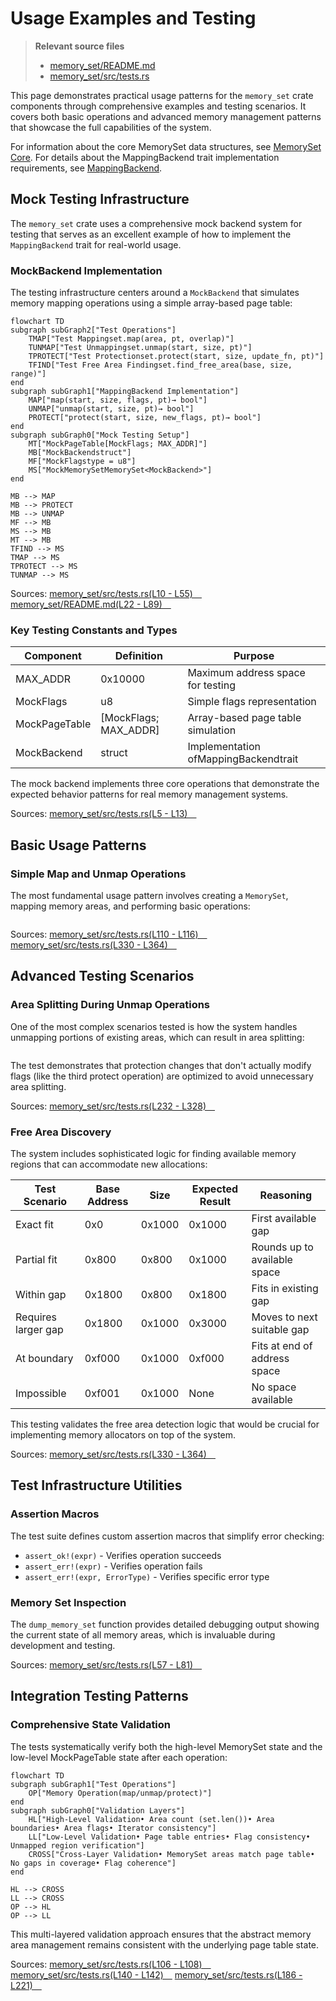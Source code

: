 # Usage Examples and Testing

> **Relevant source files**
> * [memory_set/README.md](https://github.com/arceos-org/axmm_crates/blob/87b8ebcd/memory_set/README.md)
> * [memory_set/src/tests.rs](https://github.com/arceos-org/axmm_crates/blob/87b8ebcd/memory_set/src/tests.rs)

This page demonstrates practical usage patterns for the `memory_set` crate components through comprehensive examples and testing scenarios. It covers both basic operations and advanced memory management patterns that showcase the full capabilities of the system.

For information about the core MemorySet data structures, see [MemorySet Core](/arceos-org/axmm_crates/3.1-memoryset-core). For details about the MappingBackend trait implementation requirements, see [MappingBackend](/arceos-org/axmm_crates/3.3-mappingbackend).

## Mock Testing Infrastructure

The `memory_set` crate uses a comprehensive mock backend system for testing that serves as an excellent example of how to implement the `MappingBackend` trait for real-world usage.

### MockBackend Implementation

The testing infrastructure centers around a `MockBackend` that simulates memory mapping operations using a simple array-based page table:

```mermaid
flowchart TD
subgraph subGraph2["Test Operations"]
    TMAP["Test Mappingset.map(area, pt, overlap)"]
    TUNMAP["Test Unmappingset.unmap(start, size, pt)"]
    TPROTECT["Test Protectionset.protect(start, size, update_fn, pt)"]
    TFIND["Test Free Area Findingset.find_free_area(base, size, range)"]
end
subgraph subGraph1["MappingBackend Implementation"]
    MAP["map(start, size, flags, pt)→ bool"]
    UNMAP["unmap(start, size, pt)→ bool"]
    PROTECT["protect(start, size, new_flags, pt)→ bool"]
end
subgraph subGraph0["Mock Testing Setup"]
    MT["MockPageTable[MockFlags; MAX_ADDR]"]
    MB["MockBackendstruct"]
    MF["MockFlagstype = u8"]
    MS["MockMemorySetMemorySet<MockBackend>"]
end

MB --> MAP
MB --> PROTECT
MB --> UNMAP
MF --> MB
MS --> MB
MT --> MB
TFIND --> MS
TMAP --> MS
TPROTECT --> MS
TUNMAP --> MS
```

Sources: [memory_set/src/tests.rs(L10 - L55)&emsp;](https://github.com/arceos-org/axmm_crates/blob/87b8ebcd/memory_set/src/tests.rs#L10-L55) [memory_set/README.md(L22 - L89)&emsp;](https://github.com/arceos-org/axmm_crates/blob/87b8ebcd/memory_set/README.md#L22-L89)

### Key Testing Constants and Types

|Component|Definition|Purpose|
| --- | --- | --- |
|MAX_ADDR|0x10000|Maximum address space for testing|
|MockFlags|u8|Simple flags representation|
|MockPageTable|[MockFlags; MAX_ADDR]|Array-based page table simulation|
|MockBackend|struct|Implementation ofMappingBackendtrait|

The mock backend implements three core operations that demonstrate the expected behavior patterns for real memory management systems.

Sources: [memory_set/src/tests.rs(L5 - L13)&emsp;](https://github.com/arceos-org/axmm_crates/blob/87b8ebcd/memory_set/src/tests.rs#L5-L13)

## Basic Usage Patterns

### Simple Map and Unmap Operations

The most fundamental usage pattern involves creating a `MemorySet`, mapping memory areas, and performing basic operations:

```

```

Sources: [memory_set/src/tests.rs(L110 - L116)&emsp;](https://github.com/arceos-org/axmm_crates/blob/87b8ebcd/memory_set/src/tests.rs#L110-L116) [memory_set/src/tests.rs(L330 - L364)&emsp;](https://github.com/arceos-org/axmm_crates/blob/87b8ebcd/memory_set/src/tests.rs#L330-L364)

## Advanced Testing Scenarios

### Area Splitting During Unmap Operations

One of the most complex scenarios tested is how the system handles unmapping portions of existing areas, which can result in area splitting:

```

```

The test demonstrates that protection changes that don't actually modify flags (like the third protect operation) are optimized to avoid unnecessary area splitting.

Sources: [memory_set/src/tests.rs(L232 - L328)&emsp;](https://github.com/arceos-org/axmm_crates/blob/87b8ebcd/memory_set/src/tests.rs#L232-L328)

### Free Area Discovery

The system includes sophisticated logic for finding available memory regions that can accommodate new allocations:

|Test Scenario|Base Address|Size|Expected Result|Reasoning|
| --- | --- | --- | --- | --- |
|Exact fit|0x0|0x1000|0x1000|First available gap|
|Partial fit|0x800|0x800|0x1000|Rounds up to available space|
|Within gap|0x1800|0x800|0x1800|Fits in existing gap|
|Requires larger gap|0x1800|0x1000|0x3000|Moves to next suitable gap|
|At boundary|0xf000|0x1000|0xf000|Fits at end of address space|
|Impossible|0xf001|0x1000|None|No space available|

This testing validates the free area detection logic that would be crucial for implementing memory allocators on top of the system.

Sources: [memory_set/src/tests.rs(L330 - L364)&emsp;](https://github.com/arceos-org/axmm_crates/blob/87b8ebcd/memory_set/src/tests.rs#L330-L364)

## Test Infrastructure Utilities

### Assertion Macros

The test suite defines custom assertion macros that simplify error checking:

* `assert_ok!(expr)` - Verifies operation succeeds
* `assert_err!(expr)` - Verifies operation fails
* `assert_err!(expr, ErrorType)` - Verifies specific error type

### Memory Set Inspection

The `dump_memory_set` function provides detailed debugging output showing the current state of all memory areas, which is invaluable during development and testing.

Sources: [memory_set/src/tests.rs(L57 - L81)&emsp;](https://github.com/arceos-org/axmm_crates/blob/87b8ebcd/memory_set/src/tests.rs#L57-L81)

## Integration Testing Patterns

### Comprehensive State Validation

The tests systematically verify both the high-level MemorySet state and the low-level MockPageTable state after each operation:

```mermaid
flowchart TD
subgraph subGraph1["Test Operations"]
    OP["Memory Operation(map/unmap/protect)"]
end
subgraph subGraph0["Validation Layers"]
    HL["High-Level Validation• Area count (set.len())• Area boundaries• Area flags• Iterator consistency"]
    LL["Low-Level Validation• Page table entries• Flag consistency• Unmapped region verification"]
    CROSS["Cross-Layer Validation• MemorySet areas match page table• No gaps in coverage• Flag coherence"]
end

HL --> CROSS
LL --> CROSS
OP --> HL
OP --> LL
```

This multi-layered validation approach ensures that the abstract memory area management remains consistent with the underlying page table state.

Sources: [memory_set/src/tests.rs(L106 - L108)&emsp;](https://github.com/arceos-org/axmm_crates/blob/87b8ebcd/memory_set/src/tests.rs#L106-L108) [memory_set/src/tests.rs(L140 - L142)&emsp;](https://github.com/arceos-org/axmm_crates/blob/87b8ebcd/memory_set/src/tests.rs#L140-L142) [memory_set/src/tests.rs(L186 - L221)&emsp;](https://github.com/arceos-org/axmm_crates/blob/87b8ebcd/memory_set/src/tests.rs#L186-L221)